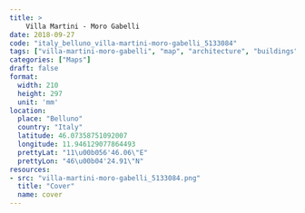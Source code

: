 ```yaml
---
title: > 
    Villa Martini - Moro Gabelli
date: 2018-09-27
code: "italy_belluno_villa-martini-moro-gabelli_5133084"
tags: ["villa-martini-moro-gabelli", "map", "architecture", "buildings", "Belluno", "Italy"]
categories: ["Maps"]
draft: false
format:
  width: 210
  height: 297
  unit: 'mm'
location:
  place: "Belluno"
  country: "Italy"
  latitude: 46.07358751092007
  longitude: 11.946129077864493
  prettyLat: "11\u00b056'46.06\"E"
  prettyLon: "46\u00b04'24.91\"N"
resources:
- src: "villa-martini-moro-gabelli_5133084.png"
  title: "Cover"
  name: cover
---
```

